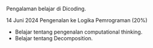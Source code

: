 Pengalaman belajar di Dicoding.

14 Juni 2024
Pengenalan ke Logika Pemrograman (20%)
* Belajar tentang pengenalan computational thinking.
* Belajar tentang Decomposition.
